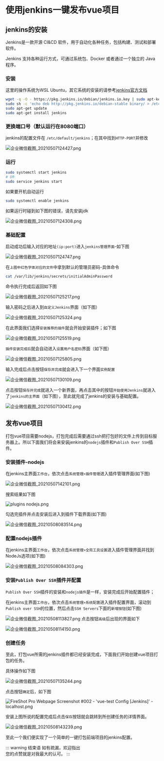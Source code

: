 # 使用jenkins一键发布vue项目

## jenkins的安装

Jenkins是一款开源 CI&CD 软件，用于自动化各种任务，包括构建、测试和部署软件。

Jenkins 支持各种运行方式，可通过系统包、Docker 或者通过一个独立的 Java 程序。

### 安装

这里的操作系统为WSL Ubuntu，其它系统的安装的请参考[jenkins官方文档](https://www.jenkins.io/zh/doc/book/installing/)

```zsh
wget -q -O - https://pkg.jenkins.io/debian/jenkins.io.key | sudo apt-key add -
sudo sh -c 'echo deb http://pkg.jenkins.io/debian-stable binary/ > /etc/apt/sources.list.d/jenkins.list'
sudo apt-get update
sudo apt-get install jenkins
```


### 更换端口号（默认运行在8080端口）

jenkins的配置文件在  `/etc/default/jenkins`；在其中找到`HTTP-PORT`并修改

![企业微信截图_20210507124427.png](/images/other/jenkins-vue/1.png)

### 运行

```zsh
sudo systemctl start jenkins
# OR
sudo service jenkins start
```

如果要开机自动运行
```zsh
sudo systemctl enable jenkins
```
如果运行时碰到如下图的错误，请先安装jdk

![企业微信截图_20210507124308.png](/images/other/jenkins-vue/2.png)

### 基础配置

启动成功后输入对应的地址`(ip:port)`进入`jenkins管理界面`-如下图

![企业微信截图_20210507124747.png](/images/other/jenkins-vue/3.png)

在`上图中红色字体对应的文件`中拿到默认的管理员密码-具体命令
```bash
cat /var/lib/jenkins/secrets/initialAdminPassword
```
命令执行完成后返回如下图

![企业微信截图_20210507125217.png](/images/other/jenkins-vue/4.png)

输入密码之后进入到`自定义Jenkins`界面（如下图）

![企业微信截图_20210507125324.png](/images/other/jenkins-vue/5.png)

在此界面我们选择`安装推荐的插件`就会开始安装插件；如下图

![企业微信截图_20210507125519.png](/images/other/jenkins-vue/6.png)

`插件安装完成后`就会自动进入`设置用户名密码`界面（如下图）

![企业微信截图_20210507125805.png](/images/other/jenkins-vue/7.png)

输入完成后点击按钮`保存并完成`就会进入下一个界面`实例配置`

![企业微信截图_20210507130109.png](/images/other/jenkins-vue/8.png)

点击按钮`保存并完成`就进入一个新界面，再点击其中的按钮`开始使用Jenkins`就进入了`jenkins的主界面`（如下图），至此就完成了jenkins的安装与基础配置。

![企业微信截图_20210507130412.png](/images/other/jenkins-vue/9.png)

## 发布vue项目

打包vue项目需要nodejs，打包完成后需要通过ssh把打包好的文件上传到目标服务器上。所以下面我们将会来安装jenkins的`nodejs`插件和`Publish Over SSH`插件。

### 安装插件-nodejs

在jenkins主界面`工作台`，依次点击`系统管理>插件管理`进入插件管理界面(如下图)

![企业微信截图_20210507142101.png](/images/other/jenkins-vue/10.png)

搜索结果如下图

![plugins nodejs.png](/images/other/jenkins-vue/11.png)

勾选完插件并点击安装后进入到插件下载界面(如下图)

![企业微信截图_20210508083514.png](/images/other/jenkins-vue/12.png)

### 配置nodejs插件

在jenkins主界面`工作台`，依次点击`系统管理>全局工具设置`进入插件管理界面并找到NodeJs选项(如下图)

![企业微信截图_20210508084303.png](/images/other/jenkins-vue/13.png)

### 安装`Publish Over SSH`插件并配置

`Publish Over SSH`插件的安装和`nodejs插件`是一样，安装完成后开始配置插件；

在jenkins主界面`工作台`，依次点击`系统管理>系统配置`进入插件配置界面，滚动到`Publish over SSH`的位置，然后点击`SSH Servers`下面的`新增按钮`(如下图)

![企业微信截图_20210508113827.png](/images/other/jenkins-vue/14.png)
点击按钮`高级`后出现的界面如下

![企业微信截图_20210508114150.png](/images/other/jenkins-vue/15.png)


### 创建任务

至此，打包vue所需的jenkins插件都已经安装完成，下面我们开始创建vue项目打包的任务。

具体操作如下图

![企业微信截图_20210507135244.png](/images/other/jenkins-vue/16.png)

点击按钮`确定`后，如下图

![FireShot Pro Webpage Screenshot #002 - 'vue-test Config [Jenkins]' - localhost.png](/images/other/jenkins-vue/17.png)

安装上图所说的配置完成后点击`保存`按钮就会跳转到所创建任务的详情界面。

![企业微信截图_20210508143239.png](/images/other/jenkins-vue/18.png)

至此一个我们便实现了一个简单的一键打包前端项目的jenkins配置。

::: warning 结束语
如有疏漏，欢迎指出 <br> 您的点赞就是对我最大的认可。
:::

